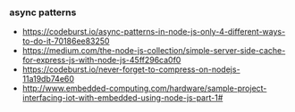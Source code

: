 ### async patterns
- https://codeburst.io/async-patterns-in-node-js-only-4-different-ways-to-do-it-70186ee83250
- https://medium.com/the-node-js-collection/simple-server-side-cache-for-express-js-with-node-js-45ff296ca0f0
- https://codeburst.io/never-forget-to-compress-on-nodejs-11a19db74e60
- http://www.embedded-computing.com/hardware/sample-project-interfacing-iot-with-embedded-using-node-js-part-1#
